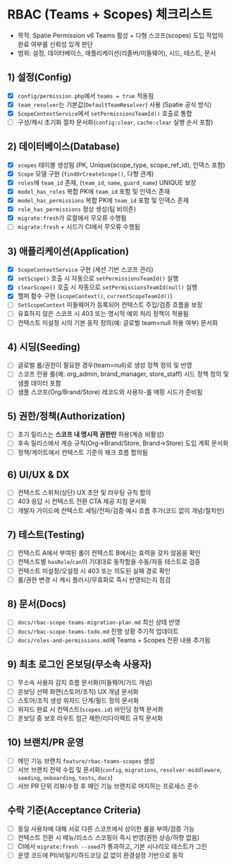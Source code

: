 # RBAC (Teams + Scopes) 체크리스트

- 목적: Spatie Permission v6 Teams 활성 + 다형 스코프(scopes) 도입 작업의 완료 여부를 신뢰성 있게 판단
- 범위: 설정, 데이터베이스, 애플리케이션(리졸버/미들웨어), 시드, 테스트, 문서

## 1) 설정(Config)
- [x] `config/permission.php`에서 `teams = true` 적용됨
- [x] `team_resolver`는 기본값(`DefaultTeamResolver`) 사용 (Spatie 공식 방식)
- [x] `ScopeContextService`에서 `setPermissionsTeamId()` 호출로 통합
- [ ] 구성/캐시 초기화 절차 문서화(`config:clear`, `cache:clear` 실행 순서 포함)

## 2) 데이터베이스(Database)
- [x] `scopes` 테이블 생성됨 (PK, Unique(scope_type, scope_ref_id), 인덱스 포함)
- [x] `Scope` 모델 구현 (`findOrCreateScope()`, 다형 관계)
- [x] `roles`에 `team_id` 존재, (`team_id`, `name`, `guard_name`) UNIQUE 보장
- [x] `model_has_roles` 복합 PK에 `team_id` 포함 및 인덱스 존재
- [x] `model_has_permissions` 복합 PK에 `team_id` 포함 및 인덱스 존재
- [x] `role_has_permissions` 정상 생성(팀 비의존)
- [x] `migrate:fresh`가 로컬에서 무오류 수행됨
- [ ] `migrate:fresh` + 시드가 CI에서 무오류 수행됨

## 3) 애플리케이션(Application)
- [x] `ScopeContextService` 구현 (세션 기반 스코프 관리)
- [x] `setScope()` 호출 시 자동으로 `setPermissionsTeamId()` 실행
- [x] `clearScope()` 호출 시 자동으로 `setPermissionsTeamId(null)` 실행
- [x] 헬퍼 함수 구현 (`scopeContext()`, `currentScopeTeamId()`)
- [ ] `SetScopeContext` 미들웨어가 등록되어 컨텍스트 주입/검증 흐름을 보장
- [ ] 유효하지 않은 스코프 시 403 또는 명시적 예외 처리 정책이 적용됨
- [ ] 컨텍스트 미설정 시의 기본 동작 정의(예: 글로벌 team=null 허용 여부) 문서화

## 4) 시딩(Seeding)
- [ ] 글로벌 롤/권한이 필요한 경우(team=null)로 생성 정책 정의 및 반영
- [ ] 스코프 전용 롤(예: org_admin, brand_manager, store_staff) 시드 정책 정의 및 샘플 데이터 포함
- [ ] 샘플 스코프(Org/Brand/Store) 레코드와 사용자-롤 매핑 시드가 준비됨

## 5) 권한/정책(Authorization)
- [ ] 초기 릴리스는 **스코프 내 명시적 권한만** 허용(계승 비활성)
- [ ] 후속 릴리스에서 계승 규칙(Org→Brand/Store, Brand→Store) 도입 계획 문서화
- [ ] 정책/게이트에서 컨텍스트 기준의 체크 흐름 합의됨

## 6) UI/UX & DX
- [ ] 컨텍스트 스위처(상단) UX 초안 및 라우팅 규칙 합의
- [ ] 403 응답 시 컨텍스트 전환 CTA 제공 지침 문서화
- [ ] 개발자 가이드에 컨텍스트 세팅/전파/검증 예시 흐름 추가(코드 없이 개념/절차만)

## 7) 테스트(Testing)
- [ ] 컨텍스트 A에서 부여된 롤이 컨텍스트 B에서는 효력을 갖지 않음을 확인
- [ ] 컨텍스트별 `hasRole`/`can`이 기대대로 동작함을 수동/자동 테스트로 검증
- [ ] 컨텍스트 미설정/오설정 시 403 또는 의도된 실패 경로 확인
- [ ] 롤/권한 변경 시 캐시 플러시/무효화로 즉시 반영되는지 점검

## 8) 문서(Docs)
- [ ] `docs/rbac-scope-teams-migration-plan.md` 최신 상태 반영
- [ ] `docs/rbac-scope-teams-todo.md` 진행 상황 주기적 업데이트
- [ ] `docs/roles-and-permissions.md`에 Teams + Scopes 전환 내용 추가됨

## 9) 최초 로그인 온보딩(무소속 사용자)
- [ ] 무소속 사용자 감지 흐름 문서화(미들웨어/가드 개념)
- [ ] 온보딩 선택 화면(스토어/조직) UX 개념 문서화
- [ ] 스토어/조직 생성 위자드 단계/필드 정의 문서화
- [ ] 위자드 완료 시 컨텍스트(`scopes.id`) 바인딩 정책 문서화
- [ ] 온보딩 중 보호 라우트 접근 제한/리다이렉트 규칙 문서화

## 10) 브랜치/PR 운영
- [ ] 메인 기능 브랜치 `feature/rbac-teams-scopes` 생성
- [ ] 서브 브랜치 전략 수립 및 문서화(`config`, `migrations`, `resolver-middleware`, `seeding`, `onboarding`, `tests`, `docs`)
- [ ] 서브 PR 단위 리뷰/수정 후 메인 기능 브랜치로 머지하는 프로세스 준수

## 수락 기준(Acceptance Criteria)
- [ ] 동일 사용자에 대해 서로 다른 스코프에서 상이한 롤을 부여/검증 가능
- [ ] 컨텍스트 전환 시 메뉴/리소스 스코핑이 즉시 반영(권한 상승/하향 없음)
- [ ] CI에서 `migrate:fresh --seed`가 통과하고, 기본 시나리오 테스트가 그린
- [ ] 운영 코드에 PII/비밀키/하드코딩 값 없이 환경설정 기반으로 동작
